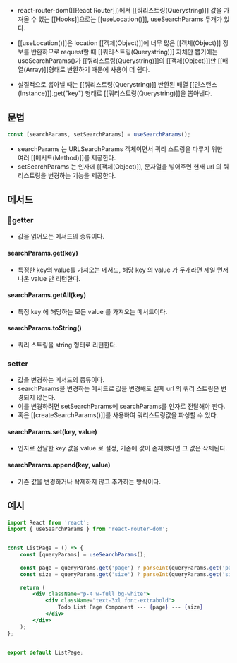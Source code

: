 - react-router-dom([[React Router]])에서 [[쿼리스트링(Querystring)]] 값을 가져올 수 있는 [[Hooks]]으로는 [[useLocation()]], useSearchParams 두개가 있다.

- [[useLocation()]]은 location [[객체(Object)]]에 너무 많은 [[객체(Object)]] 정보를 반환하므로 request할 때 [[쿼리스트링(Querystring)]] 자체만 뽑기에는 useSearchParams()가 [[쿼리스트링(Querystring)]]의 [[객체(Object)]]만 [[배열(Array)]]형태로 반환하기 때문에 사용이 더 쉽다.

- 실질적으로 뽑아낼 때는 [[쿼리스트링(Querystring)]] 반환된 배열 [[인스턴스(Instance)]].get("key") 형태로 [[쿼리스트링(Querystring)]]을 뽑아낸다.

## 문법

```jsx
const [searchParams, setSearchParams] = useSearchParams();
```

- searchParams 는 URLSearchParams 객체이면서 쿼리 스트링을 다루기 위한 여러 [[메서드(Method)]]를 제공한다.
- setSearchParams 는 인자에 [[객체(Object)]], 문자열을 넣어주면 현재 url 의 쿼리스트링을 변경하는 기능을 제공한다.

## 메서드
### getter

- 값을 읽어오는 메서드의 종류이다.
#### searchParams.get(key) 

- 특정한 key의 value를 가져오는 메서드, 해당 key 의 value 가 두개라면 제일 먼저 나온 value 만 리턴한다.
#### searchParams.getAll(key)

- 특정 key 에 해당하는 모든 value 를 가져오는 메서드이다.
#### searchParams.toString()

- 쿼리 스트링을 string 형태로 리턴한다.

### setter

- 값을 변경하는 메서드의 종류이다.
- searchParams을 변경하는 메서드로 값을 변경해도 실제 url 의 쿼리 스트링은 변경되지 않는다.
- 이를 변경하려면 setSearchParams에 searchParams를 인자로 전달해야 한다.
- 혹은 [[createSearchParams()]]를 사용하여 쿼리스트링값을 파싱할 수 있다.
#### searchParams.set(key, value)

- 인자로 전달한 key 값을 value 로 설정, 기존에 값이 존재했다면 그 값은 삭제된다.
#### searchParams.append(key, value)

- 기존 값을 변경하거나 삭제하지 않고 추가하는 방식이다.


## 예시

```jsx
import React from 'react';
import { useSearchParams } from 'react-router-dom';


const ListPage = () => {
	const [queryParams] = useSearchParams();
	
	const page = queryParams.get('page') ? parseInt(queryParams.get('page')) : 1;
	const size = queryParams.get('size') ? parseInt(queryParams.get('size')) : 10;
	
	return (
		<div className="p-4 w-full bg-white">
			<div className="text-3xl font-extrabold">
				Todo List Page Component --- {page} --- {size}
			</div>
		</div>
	);
};


export default ListPage;
```